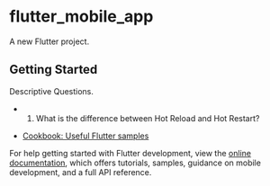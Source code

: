 # flutter_mobile_app

A new Flutter project.

## Getting Started

Descriptive Questions.


- 1. What is the difference between Hot Reload and Hot Restart?

- [Cookbook: Useful Flutter samples](https://docs.flutter.dev/cookbook)

For help getting started with Flutter development, view the
[online documentation](https://docs.flutter.dev/), which offers tutorials,
samples, guidance on mobile development, and a full API reference.
